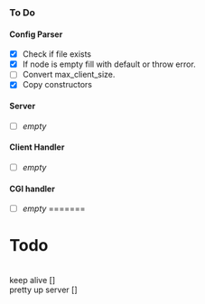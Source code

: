 ### To Do

#### Config Parser
- [x] Check if file exists
- [x] If node is empty fill with default or throw error.
- [ ] Convert max_client_size.
- [x] Copy constructors

#### Server
- [ ] _empty_

#### Client Handler
- [ ] _empty_

#### CGI handler
- [ ] _empty_
=======
# Todo
</br>
keep alive          [] </br>
pretty up server    [] </br>

